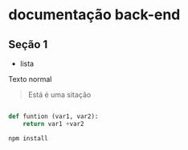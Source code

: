 # documentação back-end

## Seção 1

- lista

Texto normal
> Está é uma sitação

```` python

def funtion (var1, var2):
    return var1 +var2
````

```bash
npm install
```